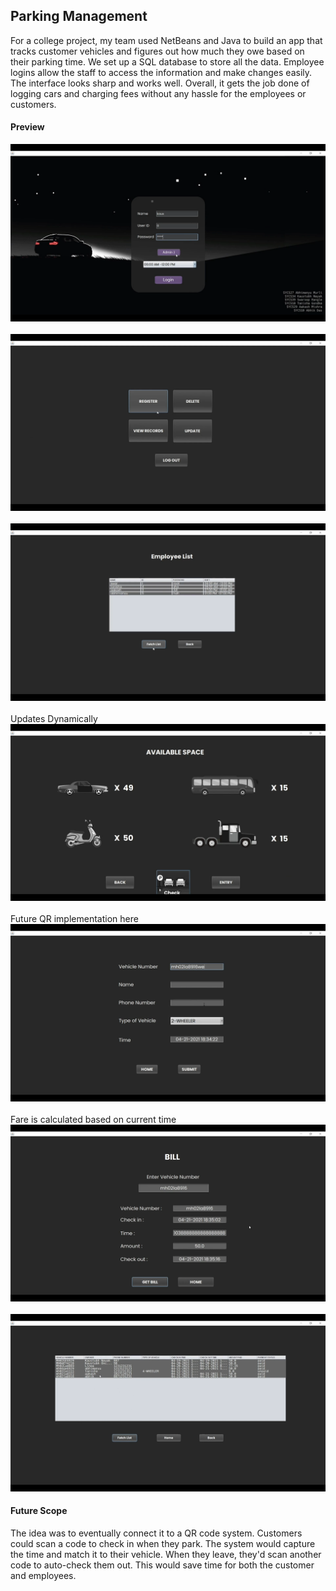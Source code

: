 ## Parking Management

For a college project, my team used NetBeans and Java to build an app that tracks customer vehicles and figures out how much they owe based on their parking time. We set up a SQL database to store all the data. Employee logins allow the staff to access the information and make changes easily. The interface looks sharp and works well. Overall, it gets the job done of logging cars and charging fees without any hassle for the employees or customers.



#### Preview 

![picture 1](./Pictures/pic1.png)
<br></br>
![picture 2](./Pictures/pic2.png)
<br></br>
![picture 3](./Pictures/pic3.png)
<br></br>
Updates Dynamically
![picture 4](./Pictures/pic4.png)
<br></br>
Future QR implementation here
![picture 5](./Pictures/pic5.png)
<br></br>
Fare is calculated based on current time
![picture 6](./Pictures/pic6.png)
<br></br>
![picture 7](./Pictures/pic7.png)



#### Future Scope

The idea was to eventually connect it to a QR code system. Customers could scan a code to check in when they park. The system would capture the time and match it to their vehicle. When they leave, they'd scan another code to auto-check them out. This would save time for both the customer and employees.
